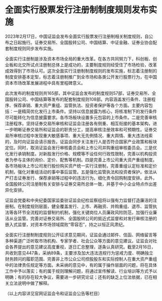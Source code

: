 # 全面实行股票发行注册制制度规则发布实施

2023年2月17日，中国证监会发布全面实行股票发行注册制相关制度规则，自公布之日起施行。证券交易所、全国股转公司、中国结算、中证金融、证券业协会配套制度规则同步发布实施。

全面实行注册制是涉及资本市场全局的重大改革。在各方共同努力下，科创板、创业板和北交所试点注册制总体上是成功的，主要制度规则经受住了市场检验，改革成效得到了市场认可。这次全面实行注册制制度规则的发布实施，标志着注册制的制度安排基本定型，标志着注册制推广到全市场和各类公开发行股票行为，在中国资本市场改革发展进程中具有里程碑意义。

此次发布的制度规则共165部，其中证监会发布的制度规则57部，证券交易所、全国股转公司、中国结算等发布的配套制度规则108部。内容涵盖发行条件、注册程序、保荐承销、重大资产重组、监管执法、投资者保护等各个方面。主要内容包括：一是精简优化发行上市条件。坚持以信息披露为核心，将核准制下的发行条件尽可能转化为信息披露要求。各市场板块设置多元包容的上市条件。二是完善审核注册程序。坚持证券交易所审核和证监会注册各有侧重、相互衔接的基本架构，进一步明晰证券交易所和证监会的职责分工，提高审核注册效率和可预期性。证券交易所审核过程中发现重大敏感事项、重大无先例情况、重大舆情、重大违法线索的，及时向证监会请示报告。证监会同步关注发行人是否符合国家产业政策和板块定位。同时，取消证监会发行审核委员会和上市公司并购重组审核委员会。三是优化发行承销制度。对新股发行价格、规模等不设任何行政性限制，完善以机构投资者为参与主体的询价、定价、配售等机制。四是完善上市公司重大资产重组制度。各市场板块上市公司发行股份购买资产统一实行注册制，完善重组认定标准和定价机制，强化对重组活动的事中事后监管。五是强化监管执法和投资者保护。依法从严打击证券发行、保荐承销等过程中的违法行为。细化责令回购制度安排。此外，全国股转公司注册制有关安排与证券交易所总体一致，并基于中小企业特点作出差异化安排。

证监会党委和中央纪委国家监委驻证监会纪检监察组将以强有力监督打造廉洁的注册制。在制度规则层面，健全覆盖发行、上市、再融资、并购重组、退市、监管执法等各环节全流程的监督制约机制，强化关键岗位人员廉政风险防范，加强行业廉洁从业监管。完善对证券交易所、全国股转公司的抵近式监督和对发行审核注册的嵌入式监督，对资本市场领域腐败“零容忍”，持之以恒正风肃纪。

全面实行注册制制度规则公开征求意见期间，证监会通过邮件、信函、网络留言等多种渠道广泛听取市场机构、专家学者、社会公众等方面的意见建议。证监会对社会各界提出的意见建议高度重视，逐日汇总整理，逐条认真研究。截至2月16日，共收到意见447条，采纳89条，主要涉及加大违法违规行为惩戒力度、明确独立财务顾问的履职范围、完善非上市公众公司控股股东和实际控制人在重大资产重组中的法律责任规定等方面。未采纳的意见中，有的属于操作层面的问题，将在具体工作中予以落实；有的属于规则理解问题，将通过宣传解读、行业培训等方式予以明确；有的存在较大争议，需要进一步研究论证；还有的缺乏上位法依据，已在相关立法说明中做了解释。

（以上内容详见官网证监会令和证监会公告等栏目）


